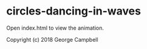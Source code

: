# circles-dancing-in-waves

Open index.html to view the animation.

Copyright (c) 2018 George Campbell
